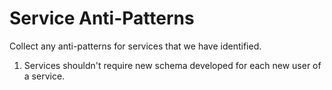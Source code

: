 # Service Anti-Patterns

Collect any anti-patterns for services that we have identified.

1.  Services shouldn't require new schema developed for each new user of a service.
